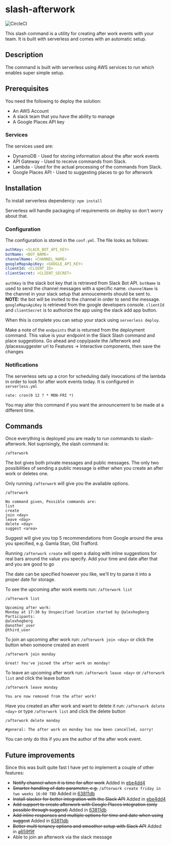 # slash-afterwork
![CircleCI](https://circleci.com/gh/alexhogberg/slash-afterwork.svg?style=shield&circle-token=:circle-token)

This slash command is a utility for creating after work events with your team. It is built with serverless and comes with an automatic setup.

## Description
The command is built with serverless using AWS services to run which enables super simple setup.

## Prerequisites
You need the following to deploy the solution:
* An AWS Account
* A slack team that you have the ability to manage
* A Google Places API key

### Services
The services used are:
* DynamoDB - Used for storing information about the after work events
* API Gateway - Used to receive commands from Slack.
* Lambda - Used for the actual processing of the commands from Slack.
* Google Places API - Used to suggesting places to go for afterwork

## Installation
To install serverless dependency: `npm install`

Serverless will handle packaging of requirements on deploy so don't worry about that.

### Configuration
The configuration is stored in the `conf.yml`. The file looks as follows:
```yml
authKey: <SLACK_BOT_API_KEY>
botName: <BOT_NAME>
channelName: <CHANNEL_NAME>
googleMapsApiKey: <GOOGLE_API_KEY>
clientId: <CLIENT_ID>
clientSecret: <CLIENT_SECRET>
```

`authKey` is the slack bot key that is retrieved from Slack Bot API. `botName` is used to send the channel messages with a specific name.
`channelName` is the channel in your slack setup that annoucements should be sent to. __NOTE:__ the bot will be invited to the channel in order to send the message.
`googleMapsApiKey` is retrieved from the google developers console. `clientId` and `clientSecret` is to authorize the app using the slack add app button.
``
``

When this is complete you can setup your stack using `serverless deploy`.

Make a note of the `endpoints` that is returned from the deployment command. This value is your endpoint in the Slack Slash command and place suggestions. Go ahead and copy/paste the /afterwork and /placessuggester url to Features -> Interactive components, then save the changes

### Notifications
The serverless sets up a cron for scheduling daily invocations of the lambda in order to look for after work events today.
It is configured in `serverless.yml`

```
rate: cron(0 12 ? * MON-FRI *)
```
You may alter this command if you want the announcement to be made at a different time.


## Commands
Once everything is deployed you are ready to run commands to slash-afterwork. Not suprisingly, the slash command is:

`/afterwork`

The bot gives both private messages and public messages. The only two possibilities of sending a public message is either when you create an after work or deletes one.

Only running `/afterwork` will give you the available options.

```
/afterwork

No command given, Possible commands are:
list
create
join <day>
leave <day>
delete <day>
suggest <area>
```

Suggest will give you top 5 recommendations from Google around the area you specified, e.g. Gamla Stan, Old Trafford.

Running `/afterwork create` will open a dialog with inline suggestions for real bars
around the value you specify. Add your time and date after that and you are good to go

The date can be specified however you like, we'll try to parse it into a proper date for storage.

To see the upcoming after work events run: `/afterwork list`
```
/afterwork list

Upcoming after work:
Monday at 17:30 by Unspecified location started by @alexhogberg
Participants:
@alexhogberg
@another_user
@third_user
```
To join an upcoming after work run: `/afterwork join <day>` or click the button when someone created an event
```
/afterwork join monday

Great! You've joined the after work on monday!
```

To leave an upcoming after work run: `/afterwork leave <day>` or `/afterwork list` and click the leave button
```
/afterwork leave monday

You are now removed from the after work!
```

Have you created an after work and want to delete it run: `/afterwork delete <day>` or type `/afterwork list` and click the delete button
```
/afterwork delete monday

#general: The after work on monday has now been cancelled, sorry!
```

You can only do this if you are the author of the after work event.

## Future improvements
Since this was built quite fast I have yet to implement a couple of other features:
* ~~Notify channel when it is time for after work~~ Added in [ebe4dd4](https://github.com/alexhogberg/slash-afterwork/commit/ebe4dd4164ef320117a9a905102d1a3d67861256)
* ~~Smarter handling of date parameter, e.g.~~ `/afterwork create friday in two weeks 16:00 TBD` Added in [63811db](https://github.com/alexhogberg/slash-afterwork/commit/63811bdcecbb82268f9574589e505cd007ad74bb)
* ~~Install slacker for better integration with the Slack API~~ Added in [ebe4dd4](https://github.com/alexhogberg/slash-afterwork/commit/ebe4dd4164ef320117a9a905102d1a3d67861256)
* ~~Add support to create afterwork with Google Places integration (only possible through suggest)~~ Added in [63811db](https://github.com/alexhogberg/slash-afterwork/commit/63811bdcecbb82268f9574589e505cd007ad74bb)
* ~~Add inline responses and multiple options for time and date when using suggest~~ Added in [63811db](https://github.com/alexhogberg/slash-afterwork/commit/63811bdcecbb82268f9574589e505cd007ad74bb)
* ~~Better multi tenancy options and smoother setup with Slack API~~ Added in [a659f9f](https://github.com/alexhogberg/slash-afterwork/commit/a659f9f1acfcaf043a7dc47339da8ec1e384a15e)
* Able to join an afterwork via the slack message
